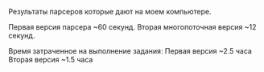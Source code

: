 Результаты парсеров которые дают на моем компьютере.

Первая версия парсера ~60 секунд.
Вторая многопоточная версия ~12 секунд.


Время затраченное на выполнение задания:
Первая версия ~2.5 часа
Вторая версия ~1.5 часа
